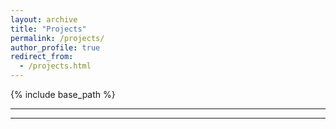 ```yaml
---
layout: archive
title: "Projects"
permalink: /projects/
author_profile: true
redirect_from:
  - /projects.html
---
```


{% include base_path %}

---

---
